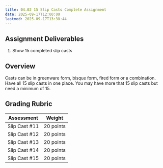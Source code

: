 ```yaml
---
title: 04.02 15 Slip Casts Complete Assignment
date: 2025-09-17T12:00:00
lastmod: 2025-09-17T13:38:44
---
```


## Assignment Deliverables

1. Show 15 completed slip casts

## Overview

Casts can be in greenware form, bisque form, fired form or a combination. Have all 15 slip casts in one place. You may have more that 15 slip casts but need a minimum of 15.

## Grading Rubric

<div class="responsive-table-markdown">

| Assessment    | Weight    |
| ------------- | --------- |
| Slip Cast #11 | 20 points |
| Slip Cast #12 | 20 points |
| Slip Cast #13 | 20 points |
| Slip Cast #14 | 20 points |
| Slip Cast #15 | 20 points |

</div>
